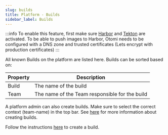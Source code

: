 ```yaml
---
slug: builds
title: Platform - Builds
sidebar_label: Builds
---
```


:::info
To enable this feature, first make sure [Harbor](../../apps/harbor.md) and [Tekton](../../apps/tekton.md) are activated. To be able to push images to Harbor, Otomi needs to be configured with a DNS zone and trusted certificates (Lets encrypt with production certificates)
:::

All known Builds on the platform are listed here. Builds can be sorted based on:

| Property      | Description                                            |
| ------------- | ------------------------------------------------------ |
| Build         | The name of the build                                  |
| Team          | The name of the Team responsible for the build         |

A platform admin can also create builds. Make sure to select the correct context (team-name) in the top bar. See [here](/docs/for-devs/console/builds) for more information about creating builds.

Follow the instructions [here](../../for-devs/console/builds.md) to create a build.